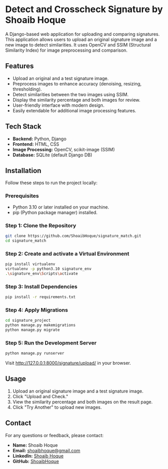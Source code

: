 # Detect and Crosscheck Signature by Shoaib Hoque

A Django-based web application for uploading and comparing signatures. This application allows users to upload an original signature image and a new image to detect similarities. It uses OpenCV and SSIM (Structural Similarity Index) for image preprocessing and comparison.

## Features
- Upload an original and a test signature image.
- Preprocess images to enhance accuracy (denoising, resizing, thresholding).
- Detect similarities between the two images using SSIM.
- Display the similarity percentage and both images for review.
- User-friendly interface with modern design.
- Easily extendable for additional image processing features.

## Tech Stack
- **Backend:** Python, Django
- **Frontend:** HTML, CSS
- **Image Processing:** OpenCV, scikit-image (SSIM)
- **Database:** SQLite (default Django DB)

## Installation
Follow these steps to run the project locally:

### Prerequisites
- Python 3.10 or later installed on your machine.
- pip (Python package manager) installed.

### Step 1: Clone the Repository
```bash
git clone https://github.com/ShoaibHoque/signature_match.git
cd signature_match
```
### Step 2: Create and activate a Virtual Environment
```bash
pip install virtualenv
virtualenv -p python3.10 signature_env
.\signature_env\Scripts\activate
```
### Step 3: Install Dependencies
```bash
pip install -r requirements.txt
```
### Step 4: Apply Migrations
```bash
cd signature_project
python manage.py makemigrations
python manage.py migrate
```
### Step 5: Run the Development Server
```bash
python manage.py runserver
```
Visit http://127.0.0.1:8000/signature/upload/ in your browser.

## Usage
1. Upload an original signature image and a test signature image.
2. Click "Upload and Check."
3. View the similarity percentage and both images on the result page.
4. Click "Try Another" to upload new images.

## Contact
For any questions or feedback, please contact:

- **Name:** Shoaib Hoque
- **Email:** shoaibhoque@gmail.com
- **LinkedIn:** [Shoaib Hoque](https://www.linkedin.com/in/shoaib-hoque-2bb20314b/)
- **GitHub:** [ShoaibHoque](https://github.com/ShoaibHoque)

